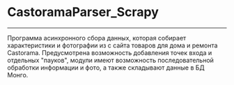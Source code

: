 # CastoramaParser_Scrapy
_______________________

Программа асинхронного сбора данных, которая собирает характеристики и фотографии из с сайта товаров для дома и ремонта Castorama.
Предусмотрена возможность добавления точек входа и отдельных "пауков", модули имеют возможность последовательной обработки информации и фото, а также складывают данные в БД Монго.
